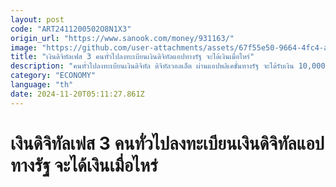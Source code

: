```yaml
---
layout: post
code: "ART2411200502O8N1X3"
origin_url: "https://www.sanook.com/money/931163/"
image: "https://github.com/user-attachments/assets/67f55e50-9664-4fc4-aaf7-dbb2048452ef"
title: "เงินดิจิทัลเฟส 3 คนทั่วไปลงทะเบียนเงินดิจิทัลแอปทางรัฐ จะได้เงินเมื่อไหร่"
description: "คนทั่วไปลงทะเบียนเงินดิจิทัล ดิจิทัลวอลเล็ต ผ่านแอปพลิเคชั่นทางรัฐ จะได้รับเงิน 10,000 บาท วันไหน ล่าสุดคลังเฉลยแล้ว"
category: "ECONOMY"
language: "th"
date: 2024-11-20T05:11:27.861Z
---
```


# เงินดิจิทัลเฟส 3 คนทั่วไปลงทะเบียนเงินดิจิทัลแอปทางรัฐ จะได้เงินเมื่อไหร่